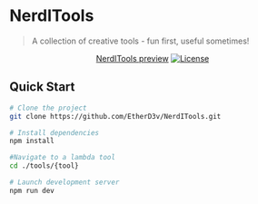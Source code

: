# NerdITools
> A collection of creative tools - fun first, useful sometimes!

<div align="center">
  
  <a href="https://etherd3v.github.io/NerdITools/">NerdITools preview</a>
  [![License](https://img.shields.io/badge/license-MIT-blue.svg)](LICENSE)
  
</div>

## Quick Start

```bash
# Clone the project
git clone https://github.com/EtherD3v/NerdITools.git

# Install dependencies
npm install

#Navigate to a lambda tool
cd ./tools/{tool}

# Launch development server
npm run dev

